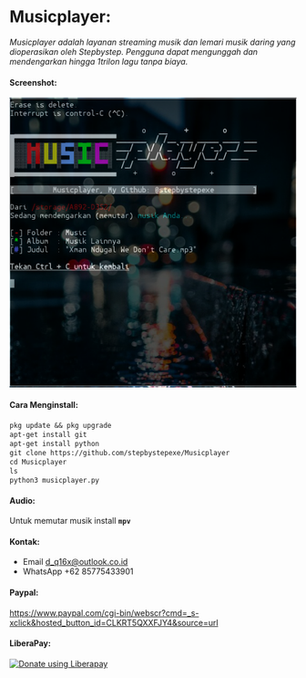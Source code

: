 # Musicplayer:
*Musicplayer adalah layanan streaming musik dan lemari musik daring yang dioperasikan oleh Stepbystep. Pengguna dapat mengunggah dan mendengarkan hingga 1trilon lagu tanpa biaya.*
#### Screenshot:
![](./Skrinsut.png)
#### Cara Menginstall:
```
pkg update && pkg upgrade
apt-get install git
apt-get install python
git clone https://github.com/stepbystepexe/Musicplayer
cd Musicplayer
ls
python3 musicplayer.py
```
#### Audio:
Untuk memutar musik install **```mpv```**
#### Kontak:
+ Email d_q16x@outlook.co.id
+ WhatsApp +62 85775433901
#### Paypal:
https://www.paypal.com/cgi-bin/webscr?cmd=_s-xclick&hosted_button_id=CLKRT5QXXFJY4&source=url
#### LiberaPay:
<noscript><a href="https://liberapay.com/stepbystepexe/donate"><img alt="Donate using Liberapay" src="https://liberapay.com/assets/widgets/donate.svg"></a></noscript>
